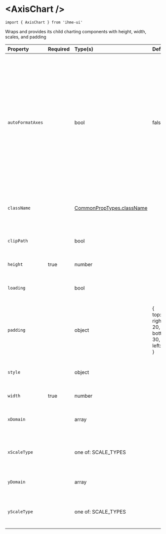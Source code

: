 \<AxisChart />
=====================
`import { AxisChart } from 'ihme-ui'`

Wraps and provides its child charting components with height, width, scales, and padding

Property | Required | Type(s) | Defaults | Description
:---    |:---      |:---     |:---      |:---
`autoFormatAxes` |  | bool | false | auto-calculate chart padding needed for tick/axes labels and whether tick labels need rotation (will only be applied to axes whose scale type is categorical in nature (i.e., 'point', 'ordinal', 'band')).
`className` |  | [CommonPropTypes.className](https://github.com/ihmeuw/ihme-ui/blob/main/src/utils/props.js#L11) |  | className applied to outermost svg element
`clipPath` |  | bool |  | apply clipping path to charting area
`height` | true | number |  | pixel height of line chart
`loading` |  | bool |  | delay rendering while fetching data
`padding` |  | object | {<br />  top: 20,<br />  right: 20,<br />  bottom: 30,<br />  left: 50,<br />} | padding around the chart contents, space for Axis and Label
`style` |  | object |  | inline styles to apply to outermost svg element
`width` | true | number |  | pixel width of line chart
`xDomain` |  | array |  | [min, max] for xScale (i.e., the domain of the data)
`xScaleType` |  | one of: SCALE_TYPES |  | type of x scale<br />[name of d3 scale scale function](https://github.com/d3/d3-scale)
`yDomain` |  | array |  | [min, max] yScale (i.e., the range of the data)
`yScaleType` |  | one of: SCALE_TYPES |  | type of y scale<br />[name of d3 scale scale function](https://github.com/d3/d3-scale)
